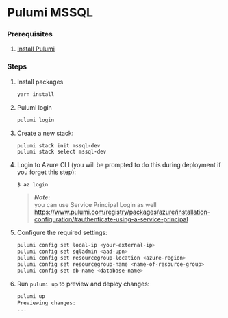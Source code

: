 # Pulumi MSSQL

### Prerequisites

1. [Install Pulumi](https://www.pulumi.com/docs/get-started/install/)

### Steps

1. Install packages

    ```bash
    yarn install
    ```
    
1. Pulumi login

    ```bash
    pulumi login
    ```

1. Create a new stack:

    ```bash
    pulumi stack init mssql-dev
    pulumi stack select mssql-dev
    ```

1. Login to Azure CLI (you will be prompted to do this during deployment if you forget this step):

    ```
    $ az login
    ```

    > ***Note:***  
    > you can use Service Principal Login as well
    > https://www.pulumi.com/registry/packages/azure/installation-configuration/#authenticate-using-a-service-principal

1. Configure the required settings:

    ```bash
    pulumi config set local-ip <your-external-ip>
    pulumi config set sqladmin <aad-upn>
    pulumi config set resourcegroup-location <azure-region>
    pulumi config set resourcegroup-name <name-of-resource-group>
    pulumi config set db-name <database-name>
    ```

1. Run `pulumi up` to preview and deploy changes:

    ```bash
    pulumi up
    Previewing changes:
    ...
